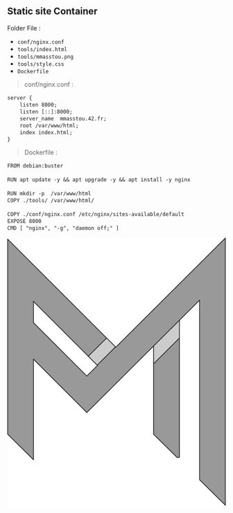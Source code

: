 ## Static site Container

Folder File :

* `conf/nginx.conf`
* `tools/index.html`
* `tools/mmasstou.png`
* `tools/style.css`
* `Dockerfile`
> conf/nginx.conf : 

```
server {
	listen 8000;
	listen [::]:8000;
	server_name  mmasstou.42.fr;
	root /var/www/html;
	index index.html;
}

```

> Dockerfile : 

```
FROM debian:buster

RUN apt update -y && apt upgrade -y && apt install -y nginx

RUN mkdir -p  /var/www/html
COPY ./tools/ /var/www/html/

COPY ./conf/nginx.conf /etc/nginx/sites-available/default
EXPOSE 8000
CMD [ "nginx", "-g", "daemon off;" ]

```

![Image description](https://github.com/mmasstou/Inception/blob/master/srcs/requirements/bonus/staticsite/tools/mmasstou.png)
